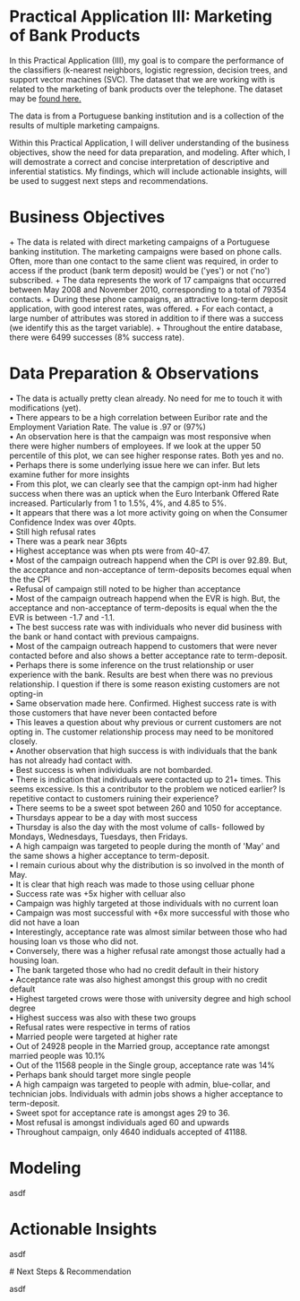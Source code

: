 # Practical Application III: Marketing of Bank Products
<p>
 In this Practical Application (III), my goal is to compare the performance of the classifiers (k-nearest neighbors, logistic regression, decision trees, and support vector machines (SVC). The dataset that we are working with is related to the marketing of bank products over the telephone. The dataset may be <a href="https://archive.ics.uci.edu/ml/datasets/bank+marketing" target="_blank">found here.</a>
 </p>
 <p>
The data is from a Portuguese banking institution and is a collection of the results of multiple marketing campaigns.
  </p>
  <p>
  Within this Practical Application, I will deliver understanding of the business objectives, show the need for data preparation, and modeling. After which, I will demostrate a correct and concise interpretation of descriptive and inferential statistics. My findings, which will include actionable insights, will be used to suggest next steps and recommendations. 
  </p>


# Business Objectives
<p>
+ The data is related with direct marketing campaigns of a Portuguese banking institution. The marketing campaigns were based on phone calls. Often, more than one contact to the same client was required, in order to access if the product (bank term deposit) would be ('yes') or not ('no') subscribed.
+ The data represents the work of 17 campaigns that occurred between May 2008 and November 2010, corresponding to a total of 79354 contacts. 
+ During these phone campaigns, an attractive long-term deposit application, with good interest rates, was offered.
+ For each contact, a large number of attributes was stored in addition to if there was a success (we identify this as the target variable).
+ Throughout the entire database, there were 6499 successes (8% success rate). 
 </p>
 
# Data Preparation & Observations
<p>
&bull; The data is actually pretty clean already. No need for me to touch it with modifications (yet).
<br>&bull; There appears to be a high correlation between Euribor rate and the Employment Variation Rate. The value is .97 or (97%)
<br>&bull; An observation here is that the campaign was most responsive when there were higher numbers of employees. If we look at the upper 50 percentile of this plot, we can see higher response rates. Both yes and no.
<br>&bull; Perhaps there is some underlying issue here we can infer. But lets examine futher for more insights
<br>&bull; From this plot, we can clearly see that the campign opt-inm had higher success when there was an uptick when the Euro Interbank Offered Rate increased. Particularly from 1 to 1.5%, 4%, and 4.85 to 5%.
<br>&bull; It appears that there was a lot more activity going on when the Consumer Confidence Index was over 40pts.
<br>&bull; Still high refusal rates
<br>&bull; There was a peark near 36pts
<br>&bull; Highest acceptance was when pts were from 40-47.
<br>&bull; Most of the campaign outreach happend when the CPI is over 92.89. But, the acceptance and non-acceptance of term-deposits becomes equal when the the CPI
<br>&bull;  Refusal of campaign still noted to be higher than acceptance
<br>&bull; Most of the campaign outreach happend when the EVR is high. But, the acceptance and non-acceptance of term-deposits is equal when the the EVR is between -1.7 and -1.1.
<br>&bull; The best success rate was with individuals who never did business with the bank or hand contact with previous campaigns.
<br>&bull; Most of the campaign outreach happend to customers that were never contacted before and also shows a better acceptance rate to term-deposit.
<br>&bull; Perhaps there is some inference on the trust relationship or user experience with the bank. Results are best when there was no previous relationship. I question if there is some reason existing customers are not opting-in
<br>&bull; Same observation made here. Confirmed. Highest success rate is with those customers that have never been contacted before
<br>&bull; This leaves a question about why previous or current customers are not opting in. The customer relationship process may need to be monitored closely.
<br>&bull; Another observation that high success is with individuals that the bank has not already had contact with.
<br>&bull;  Best success is when individuals are not bombarded.
<br>&bull; There is indication that individuals were contacted up to 21+ times. This seems excessive. Is this a contributor to the problem we noticed earlier? Is repetitive contact to customers ruining their experience?
<br>&bull; There seems to be a sweet spot between 260 and 1050 for acceptance.
<br>&bull; Thursdays appear to be a day with most success
<br>&bull; Thursday is also the day with the most volume of calls- followed by Mondays, Wednesdays, Tuesdays, then Fridays.
<br>&bull; A high campaign was targeted to people during the month of 'May' and the same shows a higher acceptance to term-deposit.
<br>&bull; I remain curious about why the distribution is so involved in the month of May.
<br>&bull; It is clear that high reach was made to those using celluar phone
<br>&bull; Success rate was +5x higher with celluar also
<br>&bull; Campaign was highly targeted at those individuals with no current loan
<br>&bull; Campaign was most successful with +6x more successful with those who did not have a loan
<br>&bull; Interestingly, acceptance rate was almost similar between those who had housing loan vs those who did not.
<br>&bull; Conversely, there was a higher refusal rate amongst those actually had a housing loan.
<br>&bull; The bank targeted those who had no credit default in their history
<br>&bull; Acceptance rate was also highest amongst this group with no credit default
<br>&bull; Highest targeted crows were those with university degree and high school degree
<br>&bull; Highest success was also with these two groups
<br>&bull; Refusal rates were respective in terms of ratios
<br>&bull; Married people were targeted at higher rate
<br>&bull; Out of 24928 people in the Married group, acceptance rate amongst married people was 10.1%
<br>&bull; Out of the 11568 people in the Single group, acceptance rate was 14%
<br>&bull; Perhaps bank should target more single people
<br>&bull; A high campaign was targeted to people with admin, blue-collar, and technician jobs. Individuals with admin jobs shows a higher acceptance to term-deposit.
<br>&bull; Sweet spot for acceptance rate is amongst ages 29 to 36.
<br>&bull; Most refusal is amongst individuals aged 60 and upwards
<br>&bull; Throughout campaign, only 4640 indiduals accepted of 41188.
 </p>

# Modeling
<p>
 asdf
 </p>
 
# Actionable Insights
<p>
 asdf
 </p>
# Next Steps & Recommendation
<p>
 asdf
 </p>
